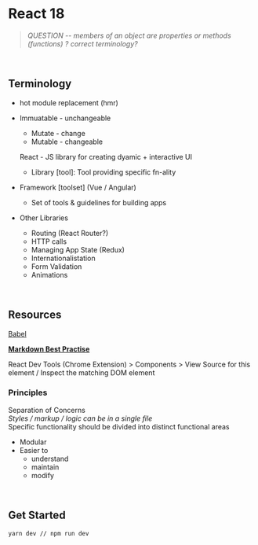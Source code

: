 # React 18

> _QUESTION -- members of an object are properties or methods (functions) ? correct terminology?_

<br/>

## Terminology

- hot module replacement (hmr)
- Immuatable - unchangeable

  - Mutate - change
  - Mutable - changeable
    <br/>

  React - JS library for creating dyamic + interactive UI

  - Library [tool]: Tool providing specific fn-ality

- Framework [toolset] (Vue / Angular)
  - Set of tools & guidelines for building apps
- Other Libraries
  - Routing (React Router?)
  - HTTP calls
  - Managing App State (Redux)
  - Internationalistation
  - Form Validation
  - Animations

<br/>

## Resources

[Babel](https://babeljs.io/repl#?browsers=defaults%2C%20not%20ie%2011%2C%20not%20ie_mob%2011&build=&builtIns=false&corejs=3.21&spec=false&loose=false&code_lz=DwCwjAfAEgpgNnA9gAgOqIE5wCbAPTgRA&debug=false&forceAllTransforms=false&modules=false&shippedProposals=false&circleciRepo=&evaluate=false&fileSize=false&timeTravel=false&sourceType=module&lineWrap=true&presets=env%2Creact%2Cstage-2&prettier=false&targets=&version=7.21.4&externalPlugins=&assumptions=%7B%7D)

[**Markdown Best Practise**](https://www.markdownguide.org/basic-syntax#headings)
<br/>

React Dev Tools (Chrome Extension) > Components > View Source for this element / Inspect the matching DOM element
<br/>

### Principles

Separation of Concerns <br/>
_Styles / markup / logic can be in a single file_ <br/>
Specific functionality should be divided into distinct functional areas

- Modular
- Easier to
  - understand
  - maintain
  - modify

<br/>

## Get Started

```shell
yarn dev // npm run dev
```

<br/>
